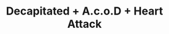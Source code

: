 ﻿---
layout: post
category: concert
title: Decapitated + A.c.o.D + Heart Attack
artists: 
- Decapitated
- A.c.o.D
- Heart Attack
place: 
- L'Empreinte
country: France
city: Savigny-Le-Temple
---

